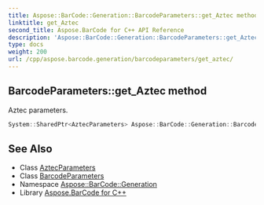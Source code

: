 ```yaml
---
title: Aspose::BarCode::Generation::BarcodeParameters::get_Aztec method
linktitle: get_Aztec
second_title: Aspose.BarCode for C++ API Reference
description: 'Aspose::BarCode::Generation::BarcodeParameters::get_Aztec method. Aztec parameters in C++.'
type: docs
weight: 200
url: /cpp/aspose.barcode.generation/barcodeparameters/get_aztec/
---
```

## BarcodeParameters::get_Aztec method


Aztec parameters.

```cpp
System::SharedPtr<AztecParameters> Aspose::BarCode::Generation::BarcodeParameters::get_Aztec() const
```

## See Also

* Class [AztecParameters](../../aztecparameters/)
* Class [BarcodeParameters](../)
* Namespace [Aspose::BarCode::Generation](../../)
* Library [Aspose.BarCode for C++](../../../)
